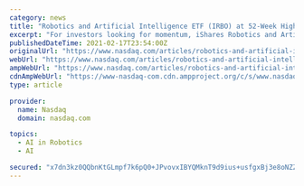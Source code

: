 ```yaml
---
category: news
title: "Robotics and Artificial Intelligence ETF (IRBO) at 52-Week High"
excerpt: "For investors looking for momentum, iShares Robotics and Artificial Intelligence Multisector ETF IRBO is probably a suitable pick. The fund just hit a 52-week high and is up 172.8% from its 52 ..."
publishedDateTime: 2021-02-17T23:54:00Z
originalUrl: "https://www.nasdaq.com/articles/robotics-and-artificial-intelligence-etf-irbo-at-52-week-high-2021-02-17"
webUrl: "https://www.nasdaq.com/articles/robotics-and-artificial-intelligence-etf-irbo-at-52-week-high-2021-02-17"
ampWebUrl: "https://www.nasdaq.com/articles/robotics-and-artificial-intelligence-etf-irbo-at-52-week-high-2021-02-17?amp"
cdnAmpWebUrl: "https://www-nasdaq-com.cdn.ampproject.org/c/s/www.nasdaq.com/articles/robotics-and-artificial-intelligence-etf-irbo-at-52-week-high-2021-02-17?amp"
type: article

provider:
  name: Nasdaq
  domain: nasdaq.com

topics:
  - AI in Robotics
  - AI

secured: "x7dn3kz0QQbnKtGLmpf7k6pQ0+JPvovxIBYQMknT9d9ius+usfgxBj3e8oNZZEhN8WMHTrNrVY6rH53g96Y+bcJDmEXDzIsaNSsCh/MJLZqFzzQy4s1ZpAuj1NoNiQ5vJ9Yf46kpOBgIrzK8FEWGsSmwVhAS/HIngwVsNZVOkKX2UwHuT5M+V1dVKg8Oj3IAyh+iU/ynDACh0sY5Bp1uIFDtnYXEU5wkrM1UxNr/pjkEsQNkTo5WTPlZEb6u6K/Iu8N4qm9DLsP5u4i+t2snFMfCdyF4FvC9KogvLkMqxQilqsVapFNkQqk34W2MNrT4+Bbm2gwj1tpA7/7DwDI6kmykc+MrW6Y2ZQq0x0QYEWQ=;W4Q/F9S1vD/87ZRiF/Loig=="
---
```


